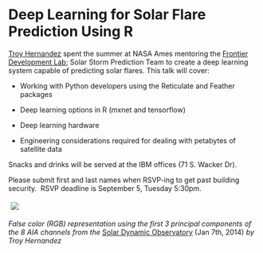 # Deep Learning for Solar Flare Prediction Using R

[Troy Hernandez](http://www.TroyHernandez.com) spent the summer at NASA Ames mentoring the [Frontier Development Lab](http://frontierdevelopmentlab.org); Solar Storm Prediction Team to create a deep learning system capable of predicting solar flares. This talk will cover:

* Working with Python developers using the Reticulate and Feather packages 

* Deep learning options in R (mxnet and tensorflow)

* Deep learning hardware

* Engineering considerations required for dealing with petabytes of satellite data

Snacks and drinks will be served at the IBM offices (71 S. Wacker Dr).

Please submit first and last names when RSVP-ing to get past building security.&nbsp; RSVP deadline is September 5, Tuesday 5:30pm.

<img src="https://secure.meetupstatic.com/photos/event/e/8/0/600_463983712.jpeg" style="margin : 5px ; max-width : 700px ; max-height : 700px">

_False color (RGB) representation using the first 3 principal components of the 8 AIA channels from the_ [Solar Dynamic Observatory](https://en.wikipedia.org/wiki/Solar_Dynamics_Observatory#Atmospheric_Imaging_Assembly_.28AIA.29) (Jan 7th, 2014) _by Troy Hernandez_
